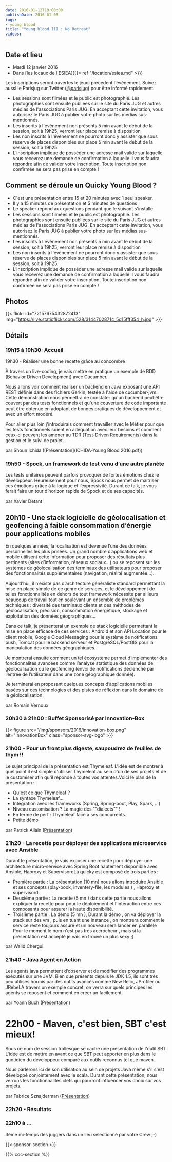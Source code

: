 ```yaml
---
date: 2016-01-12T19:00:00
publishDate: 2016-01-05
tags:
- young blood
title: "Young blood III : No Retreat"
videos:
---
```


## Date et lieu

- Mardi 12 janvier 2016
- Dans [les locaux de l'ESIEA]({{< ref "/location/esiea.md" >}})

Les inscriptions seront ouvertes le jeudi précédent l'évènement. Suivez aussi le Parisjug sur Twitter ([@parisjug](https://twitter.com/parisjug)) pour être informé rapidement.
- Les sessions sont filmées et le public est photographié. Les photographies sont ensuite publiées sur le site du Paris JUG et autres médias de l'associations Paris JUG. En acceptant cette invitation, vous autorisez le Paris JUG à publier votre photo sur les médias sus-mentionnés.
- Les inscrits à l'évènement non présents 5 min avant le début de la session, soit à 19h25, verront leur place remise à disposition
- Les non inscrits à l'évènement ne pourront donc y assister que sous réserve de places disponibles sur place 5 min avant le début de la session, soit à 19h25.
- L’inscription implique de posséder une adresse mail valide sur laquelle vous recevrez une demande de confirmation à laquelle il vous faudra répondre afin de valider votre inscription. Toute inscription non confirmée ne sera pas prise en compte !


## Comment se déroule un Quicky Young Blood ?

- C'est une présentation entre 15 et 20 minutes avec 1 seul speaker.
- Il y a 15 minutes de présentation et 5 minutes de questions
- Le speaker répond aux questions pendant que le suivant s'installe.
- Les sessions sont filmées et le public est photographié. Les photographies sont ensuite publiées sur le site du Paris JUG et autres médias de l'associations Paris JUG. En acceptant cette invitation, vous autorisez le Paris JUG à publier votre photo sur les médias sus-mentionnés.
- Les inscrits à l'évènement non présents 5 min avant le début de la session, soit à 19h25, verront leur place remise à disposition
- Les non inscrits à l'évènement ne pourront donc y assister que sous réserve de places disponibles sur place 5 min avant le début de la session, soit à 19h25.
- L’inscription implique de posséder une adresse mail valide sur laquelle vous recevrez une demande de confirmation à laquelle il vous faudra répondre afin de valider votre inscription. Toute inscription non confirmée ne sera pas prise en compte !


## Photos


{{< flickr id="72157675432872413" img="https://live.staticflickr.com/528/31447028714_5d15fff354_h.jpg" >}}


## Détails

### 19h15 à 19h30: Accueil

19h30 - Réaliser une bonne recette grâce au concombre

À travers un live-coding, je vais mettre en pratique un exemple de BDD (Behavior Driven Development) avec Cucumber.

Nous allons voir comment réaliser un backend en Java exposant une API REST définie dans des fichiers Gerkin, testée à l'aide de cucumber-jvm. Cette démonstration nous permettra de constater qu'un backend peut être couvert par des tests fonctionnels et qu'une couverture de code importante peut être obtenue en adoptant de bonnes pratiques de développement et avec un effort modéré.

Pour aller plus loin j'introduirais comment travailler avec le Métier pour que les tests fonctionnels soient en adéquation avec leur besoins et comment ceux-ci peuvent les amener au TDR (Test-Driven Requirements) dans la gestion et le suivi de projet.

par Shoun Ichida ([Présentation](ICHIDA-Young Blood 2016.pdf))


### 19h50 - Spock, un framework de test venu d’une autre planète
Les tests unitaires peuvent parfois provoquer de fortes émotions chez le développeur. Heureusement pour nous, Spock nous permet de maitriser ces émotions grâce à la logique et l’expressivité. Durant ce talk, je vous ferait faire un tour d’horizon rapide de Spock et de ses capacités.

par Xavier Detant

## 20h10 - Une stack logicielle de géolocalisation et geofencing à faible consommation d’énergie pour applications mobiles
En quelques années, la localisation est devenue l’une des données personnelles les plus prisées. Un grand nombre d’applications web et mobile utilisent cette information pour proposer des résultats plus pertinents (sites d’information, réseaux sociaux...) ou se reposent sur les systèmes de géolocalisation des terminaux des utilisateurs pour proposer des fonctionnalités supplémentaires (navigation, réalité augmentée…).

Aujourd’hui, il n’existe pas d’architecture généraliste standard permettant la mise en place simple de ce genre de services, et le développement de telles fonctionnalités en dehors de tout framework nécessite par ailleurs beaucoup de travail tout en soulevant un ensemble de problèmes techniques : diversité des terminaux clients et des méthodes de géolocalisation, précision, consommation énergétique, stockage et exploitation des données géographiques…

Dans ce talk, je présenterai un exemple de stack logicielle permettant la mise en place efficace de ces services : Android et son API Location pour le client mobile, Google Cloud Messaging pour le système de notifications push, Tomcat pour le backend serveur et PostgreSQL/PostGIS pour la manipulation des données géographiques.

Je montrerai ensuite comment un tel écosystème permet d’implémenter des fonctionnalités avancées comme l’analyse statistique des données de géolocalisation ou le geofencing (envoi de notifications déclenché par l’entrée de l’utilisateur dans une zone géographique donnée).

Je terminerai en proposant quelques concepts d’applications mobiles basées sur ces technologies et des pistes de réflexion dans le domaine de la géolocalisation.

par Romain Vernoux


### 20h30 à 21h00 : Buffet Sponsorisé par Innovation-Box

{{< figure src="/img/sponsors/2016/innovation-box.png" alt="InnovationBox" class="sponsor-svg-logo" >}}


### 21h00 - Pour un front plus digeste, saupoudrez de feuilles de thym !!

Le sujet principal de la présentation est Thymeleaf. L'idée est de montrer à quel point il est simple d'utiliser Thymeleaf au sein d'un de ses projets et de le customiser afin qu'il réponde à toutes vos attentes.Voici le plan de la présentation :

- Qu'est ce que Thymeleaf ?
- La syntaxe Thymeleaf...
- Intégration avec les frameworks (Spring, Spring-boot, Play, Spark, ...)
- Niveau customisation ? La magie des ""dialects"" !
- En terme de perf : Thymeleaf face à ses concurrents.
- Petite démo

par Patrick Allain ([Présentation](thymeleaf.pdf))


### 21h20 - La recette pour déployer des applications microservice avec Ansible
Durant le présentation, je vais exposer une recette pour déployer une architecture micro-service avec Spring Boot hautement disponible avec Ansible, Haproxy et SupervisordLa quicky est composé de trois parties :

- Première partie : La présentation (10 mn) nous allons introduire Ansible et ses concepts (play-book, inventery-file, les modules ) , Haproxy et supervisord.
- Deuxième partie : La recette (5 mn ) dans cette partie nous allons expliquer la recette pour pour le déploiement et l'interaction entre ces composants pour assurer la haute disponibilité.
- Troisième partie : La démo (5 mn ), Durant la démo , on va déployer la stack sur des vm , puis en tuant une instance , on montrera comment le service reste toujours assuré et un nouveau sera lancer en parallèle
Pour le moment le nom n'est pas très accrocheur , mais si la présentation est accepté je vais en trouvé un plus sexy ;)

par Walid Chergui



### 21h40 - Java Agent en Action

Les agents java permettent d’observer et de modifier des programmes exécutés sur une JVM. Bien que présents depuis le JDK 1.5, ils sont très peu utilisés hormis par des outils avancés comme New Relic, JProfiler ou JRebel.A travers un exemple concret, on verra sur quels principes les agents se reposent et comment en créer un facilement.

par Yoann Buch ([Présentation](Java-Agent-en-Action.pdf))

# 22h00 - Maven, c'est bien, SBT c'est mieux!

Sous ce nom de session trollesque se cache une présentation de l'outil SBT. L'idée est de mettre en avant ce que SBT peut apporter en plus dans le quotidien du développeur comparé aux outils reconnus tel que maven.

Nous parlerons ici de son utilisation au sein de projets Java même s'il s'est développé conjointement avec le scala. Durant cette présentation, nous verrons les fonctionnalités clefs qui pourront influencer vos choix sur vos projets.

par Fabrice Sznajderman ([Présentation](SBT-parisJug2016.pdf))


### 22h20 - Résultats


### 22h10 à ...

3ème mi-temps des juggers dans un lieu sélectionné par votre Crew ;-)

{{< sponsor-section >}}

{{% coc-section %}}
